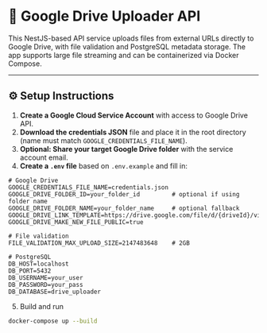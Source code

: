 # 📂 Google Drive Uploader API

This NestJS-based API service uploads files from external URLs directly to Google Drive, with file validation and PostgreSQL metadata storage. The app supports large file streaming and can be containerized via Docker Compose.

---

## ⚙️ Setup Instructions

1. **Create a Google Cloud Service Account** with access to Google Drive API.
2. **Download the credentials JSON** file and place it in the root directory (name must match `GOOGLE_CREDENTIALS_FILE_NAME`).
3. **Optional: Share your target Google Drive folder** with the service account email.
4. **Create a `.env` file** based on `.env.example` and fill in:
```env
# Google Drive
GOOGLE_CREDENTIALS_FILE_NAME=credentials.json
GOOGLE_DRIVE_FOLDER_ID=your_folder_id         # optional if using folder name
GOOGLE_DRIVE_FOLDER_NAME=your_folder_name     # optional fallback
GOOGLE_DRIVE_LINK_TEMPLATE=https://drive.google.com/file/d/{driveId}/view
GOOGLE_DRIVE_MAKE_NEW_FILE_PUBLIC=true

# File validation
FILE_VALIDATION_MAX_UPLOAD_SIZE=2147483648    # 2GB

# PostgreSQL
DB_HOST=localhost
DB_PORT=5432
DB_USERNAME=your_user
DB_PASSWORD=your_pass
DB_DATABASE=drive_uploader
```
5. Build and run

```bash
docker-compose up --build